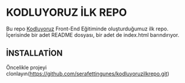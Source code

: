 # KODLUYORUZ İLK REPO
  
  


  Bu repo <a href="https://kodluyoruz.org">Kodluyoruz</a>  Front-End Eğitiminde oluşturduğumuz ilk repo. İçerisinde bir adet README dosyası, bir adet de index.html barındırıyor.



## İNSTALLATİON
Öncelikle projeyi clonlayın(<a href="https://github.com/serafettingunes/kodluyoruzilkrepo.git">https://github.com/serafettingunes/kodluyoruzilkrepo.git</a>)

